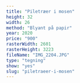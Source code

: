 ```yaml
---
title: "Piletræer i mosen"
height: 32
width: 26
method: "Blyant på papir"
year: 2020
price: "900"
rasterWidth: 2601
rasterHeight: 3223
fileName: "IMG_2204.JPG"
type: "tegning"
show: "yes"
slug: "piletraeer-i-mosen"
---
```


